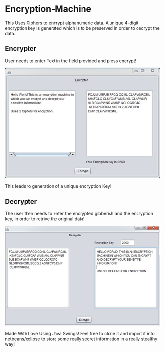 # Encryption-Machine
This Uses Ciphers to encrypt alphanumeric data. A unique 4-digit encryption key is generated which is to be preserved in order to decrypt the data.
## Encrypter
User needs to enter Text in the field provided and press encrypt!

![Encrypter](encryptss.JPG)

This leads to generation of a unique encryption Key!

## Decrypter
The user then needs to enter the encrypted gibberish and the encryption key, in order to retrive the original data!

![Decrypter](decryptss.JPG)

Made With Love Using Java Swings!
Feel free to clone it and import it into netbeans/eclipse to store some really secret information in a really stealthy way!
